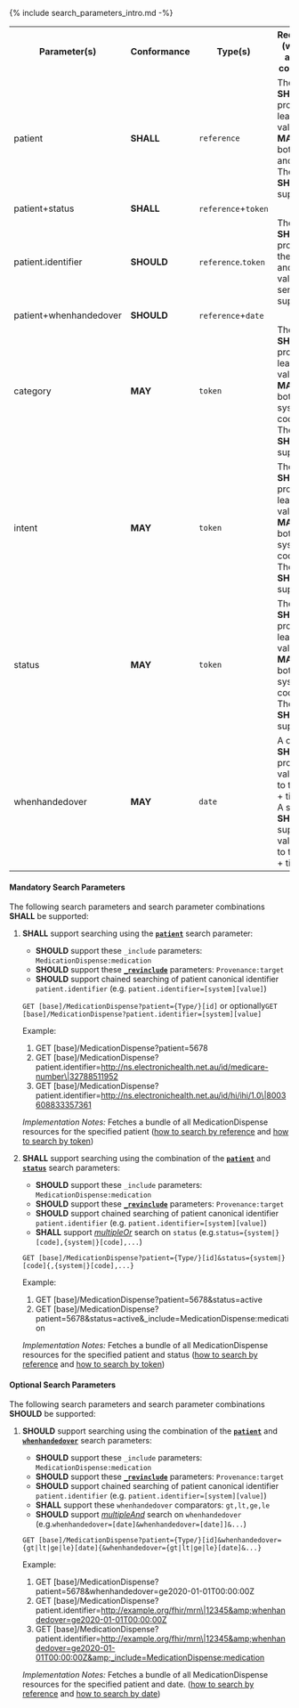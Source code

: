 {% include search_parameters_intro.md -%}
<table class="list">
<tbody>
  <tr>
    <th>Parameter(s)</th>
    <th>Conformance</th>
    <th>Type(s)</th>
    <th>Requirements (when used alone or in combination)</th>
  </tr>
  <tr>
        <td>patient</td>
        <td><b>SHALL</b></td>
        <td><code>reference</code></td>
        <td>The client <b>SHALL</b> provide at least an id value and <b>MAY</b> provide both the Type and id values. The server <b>SHALL</b> support both.</td>
  </tr>
  <tr>
        <td>patient+status</td>
        <td><b>SHALL</b></td>
        <td><code>reference</code>+<code>token</code></td>
        <td></td>
  </tr>
  <tr>
        <td>patient.identifier</td>
        <td><b>SHOULD</b></td>
        <td><code>reference</code>.<code>token</code></td>
        <td>The client <b>SHALL</b> provide both the system and code values. The server <b>SHALL</b> support both.</td>
  </tr>
  <tr>
        <td>patient+whenhandedover</td>
        <td><b>SHOULD</b></td>
        <td><code>reference</code>+<code>date</code></td>
        <td></td>
  </tr>
  <tr>
        <td>category</td>
        <td><b>MAY</b></td>
        <td><code>token</code></td>
        <td>The client <b>SHALL</b> provide at least a code value and <b>MAY</b> provide both the system and code values. The server <b>SHALL</b> support both.</td>
  </tr>
   
  <tr>
        <td>intent</td>
        <td><b>MAY</b></td>
        <td><code>token</code></td>
        <td>The client <b>SHALL</b> provide at least a code value and <b>MAY</b> provide both the system and code values. The server <b>SHALL</b> support both.</td>
  </tr>
  <tr>
        <td>status</td>
        <td><b>MAY</b></td>
        <td><code>token</code></td>
        <td>The client <b>SHALL</b> provide at least a code value and <b>MAY</b> provide both the system and code values. The server <b>SHALL</b> support both.</td>
  </tr>
  <tr>
        <td>whenhandedover</td>
        <td><b>MAY</b></td>
        <td><code>date</code></td>
        <td>A client <b>SHALL</b> provide a value precise to the second + time offset. A server <b>SHALL</b> support a value precise to the second + time offset.</td>
  </tr>
 </tbody>
</table>


#### Mandatory Search Parameters

The following search parameters and search parameter combinations **SHALL** be supported:

1. **SHALL** support searching using the **[`patient`](https://hl7.org/fhir/R4/medicationdispense.html#search)** search parameter:
    - **SHOULD** support these `_include` parameters: `MedicationDispense:medication`
    - **SHOULD** support these **[`_revinclude`](http://hl7.org/fhir/R4/search.html#revinclude)** parameters: `Provenance:target`
    - **SHOULD** support chained searching of patient canonical identifier `patient.identifier` (e.g. `patient.identifier=[system][value]`)

    `GET [base]/MedicationDispense?patient={Type/}[id]` or optionally`GET [base]/MedicationDispense?patient.identifier=[system][value]`

    Example:
    
      1. GET [base]/MedicationDispense?patient=5678
      1. GET [base]/MedicationDispense?patient.identifier=http://ns.electronichealth.net.au/id/medicare-number\|32788511952
      1. GET [base]/MedicationDispense?patient.identifier=http://ns.electronichealth.net.au/id/hi/ihi/1.0\|8003608833357361 

    *Implementation Notes:* Fetches a bundle of all MedicationDispense resources for the specified patient ([how to search by reference](http://hl7.org/fhir/R4/search.html#reference) and [how to search by token](http://hl7.org/fhir/R4/search.html#token))

1. **SHALL** support searching using the combination of the **[`patient`](https://hl7.org/fhir/R4/medicationdispense.html#search)** and **[`status`](https://hl7.org/fhir/R4/medicationdispense.html#search)** search parameters:
    - **SHOULD** support these `_include` parameters: `MedicationDispense:medication`
    - **SHOULD** support these **[`_revinclude`](http://hl7.org/fhir/R4/search.html#revinclude)** parameters: `Provenance:target`
    - **SHOULD** support chained searching of patient canonical identifier `patient.identifier` (e.g. `patient.identifier=[system][value]`)
    - **SHALL** support *[multipleOr](http://hl7.org/fhir/R4/searchparameter-definitions.html#SearchParameter.multipleOr)* search on `status` (e.g.`status={system|}[code],{system|}[code],...`)

    `GET [base]/MedicationDispense?patient={Type/}[id]&status={system|}[code]{,{system|}[code],...}`

    Example:
    
      1. GET [base]/MedicationDispense?patient=5678&amp;status=active
      1. GET [base]/MedicationDispense?patient=5678&amp;status=active&amp;_include=MedicationDispense:medication

    *Implementation Notes:* Fetches a bundle of all MedicationDispense resources for the specified patient and status ([how to search by reference](http://hl7.org/fhir/R4/search.html#reference) and [how to search by token](http://hl7.org/fhir/R4/search.html#token))


#### Optional Search Parameters

The following search parameters and search parameter combinations **SHOULD** be supported:

1. **SHOULD** support searching using the combination of the **[`patient`](https://hl7.org/fhir/R4/medicationdispense.html#search)** and **[`whenhandedover`](https://hl7.org/fhir/R4/medicationdispense.html#search)** search parameters:
    - **SHOULD** support these `_include` parameters: `MedicationDispense:medication`
    - **SHOULD** support these **[`_revinclude`](http://hl7.org/fhir/R4/search.html#revinclude)** parameters: `Provenance:target`
    - **SHOULD** support chained searching of patient canonical identifier `patient.identifier` (e.g. `patient.identifier=[system][value]`)
    - **SHALL** support these `whenhandedover` comparators: `gt,lt,ge,le`
    - **SHOULD** support *[multipleAnd](http://hl7.org/fhir/R4/searchparameter-definitions.html#SearchParameter.multipleAnd)* search on `whenhandedover` (e.g.`whenhandedover=[date]&whenhandedover=[date]]&...`)

    `GET [base]/MedicationDispense?patient={Type/}[id]&whenhandedover={gt|lt|ge|le}[date]{&whenhandedover={gt|lt|ge|le}[date]&...}`

    Example:
    
      1. GET [base]/MedicationDispense?patient=5678&amp;whenhandedover=ge2020-01-01T00:00:00Z
      1. GET [base]/MedicationDispense?patient.identifier=http://example.org/fhir/mrn\|12345&amp;whenhandedover=ge2020-01-01T00:00:00Z
      1. GET [base]/MedicationDispense?patient.identifier=http://example.org/fhir/mrn\|12345&amp;whenhandedover=ge2020-01-01T00:00:00Z&amp;_include=MedicationDispense:medication

    *Implementation Notes:* Fetches a bundle of all MedicationDispense resources for the specified patient and date. ([how to search by reference](http://hl7.org/fhir/R4/search.html#reference) and [how to search by date](http://hl7.org/fhir/R4/search.html#date))

